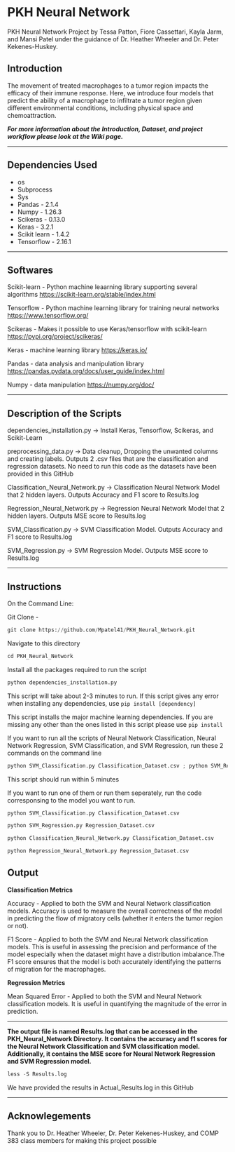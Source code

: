 # PKH Neural Network
PKH Neural Network Project by Tessa Patton, Fiore Cassettari, Kayla Jarm, and Mansi Patel under the guidance of Dr. Heather Wheeler and Dr. Peter Kekenes-Huskey. 

## Introduction 

The movement of treated macrophages to a tumor region impacts the efficacy of their immune response. Here, we introduce four models that predict the ability of a macrophage to infiltrate a tumor region given different environmental conditions, including physical space and chemoattraction.

***For more information about the Introduction, Dataset, and project workflow please look at the Wiki page.***

----------------------------------------------------------------------------------------------------------------------------------------------

## Dependencies Used 
- os
- Subprocess
- Sys
- Pandas - 2.1.4
- Numpy - 1.26.3
- Scikeras -  0.13.0
- Keras - 3.2.1
- Scikit learn - 1.4.2
- Tensorflow - 2.16.1

------------------------------------------------------------------------------------------------------------------------------------------------

## Softwares 

Scikit-learn - Python machine leaarning library supporting several algorithms
https://scikit-learn.org/stable/index.html

Tensorflow - Python machine learning library for training neural networks
https://www.tensorflow.org/

Scikeras - Makes it possible to use Keras/tensorflow with scikit-learn
https://pypi.org/project/scikeras/

Keras - machine learning library
https://keras.io/

Pandas - data analysis and manipulation library
https://pandas.pydata.org/docs/user_guide/index.html

Numpy - data manipulation https://numpy.org/doc/

---------------------------------------------------------------------------------------------------------------------------------------------------

## Description of the Scripts 

dependencies_installation.py -> Install Keras, Tensorflow, Scikeras, and Scikit-Learn

preprocessing_data.py -> Data cleanup, Dropping the unwanted columns and creating labels. Outputs 2 .csv files that are the classification and regression datasets. No need to run this code as the datasets have been provided in this GitHub 

Classification_Neural_Network.py -> Classification Neural Network Model that 2 hidden layers. Outputs Accuracy and F1 score to Results.log

Regression_Neural_Network.py -> Regression Neural Network Model that 2 hidden layers. Outputs MSE score to Results.log

SVM_Classification.py -> SVM Classification Model. Outputs Accuracy and F1 score to Results.log

SVM_Regression.py -> SVM Regression Model. Outputs MSE score to Results.log

---------------------------------------------------------------------------------------------------------------------------------------------------

## Instructions

On the Command Line: 

Git Clone - 

```python
git clone https://github.com/Mpatel41/PKH_Neural_Network.git
```

Navigate to this directory 

```python 
cd PKH_Neural_Network
```
Install all the packages required to run the script 

```python
python dependencies_installation.py
```
This script will take about 2-3 minutes to run. If this script gives any error when installing any dependencies, use ```pip install [dependency]```

This script installs the major machine learning dependencies. If you are missing any other than the ones listed in this script please use ``` pip install ```




If you want to run all the scripts of Neural Network Classification, Neural Network Regression, SVM Classification, and SVM Regression, run these 2 commands on the command line


```python
python SVM_Classification.py Classification_Dataset.csv ; python SVM_Regression.py Regression_Dataset.csv ; python Classification_Neural_Network.py Classification_Dataset.csv ; python Regression_Neural_Network.py Regression_Dataset.csv
```

This script should run within 5 minutes






If you want to run one of them or run them seperately, run the code corresponsing to the model you want to run.  

```python
python SVM_Classification.py Classification_Dataset.csv
```
```python
python SVM_Regression.py Regression_Dataset.csv
```
```python
python Classification_Neural_Network.py Classification_Dataset.csv
```
```python
python Regression_Neural_Network.py Regression_Dataset.csv
```

## Output 

**Classification Metrics**

Accuracy -
Applied to both the SVM and Neural Network classification models. Accuracy is used to measure the overall correctness of the model in predicting the flow of migratory cells (whether it enters the tumor region or not).

F1 Score -
Applied to both the SVM and Neural Network classification models. This is useful in assessing the precision and performance of the model especially when the dataset might have a distribution imbalance.The F1 score ensures that the model is both accurately identifying the patterns of migration for the macrophages.

**Regression Metrics**

Mean Squared Error -
Applied to both the SVM and Neural Network classification models. It is useful in quantifying the magnitude of the error in prediction.

----------------

**The output file is named Results.log that can be accessed in the PKH_Neural_Network Directory. It contains the accuracy and f1 scores for the Neural Network Classification and SVM classification model. Additionally, it contains the MSE score for Neural Network Regression and SVM Regression model.**

```python
less -S Results.log
```

We have provided the results in Actual_Results.log in this GitHub 

---------------------------------------------------------------------------------------------------------------------------------------------------
## Acknowlegements

Thank you to Dr. Heather Wheeler, Dr. Peter Kekenes-Huskey, and COMP 383 class members for making this project possible 


